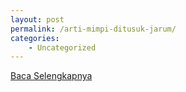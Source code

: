```yaml
---
layout: post
permalink: /arti-mimpi-ditusuk-jarum/
categories:
    - Uncategorized
---
```


[Baca Selengkapnya](/07)